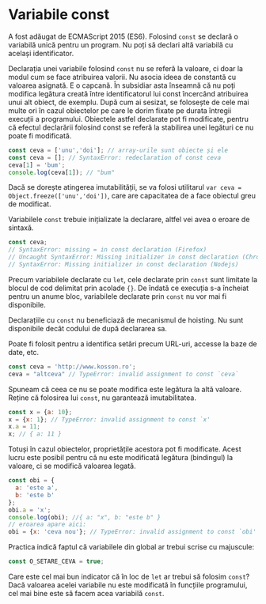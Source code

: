 # Variabile const

A fost adăugat de ECMAScript 2015 (ES6). Folosind `const` se declară o variabilă unică pentru un program. Nu poți să declari altă variabilă cu același identificator.

Declarația unei variabile folosind `const` nu se referă la valoare, ci doar la modul cum se face atribuirea valorii. Nu asocia ideea de constantă cu valoarea asignată. E o capcană. În subsidiar asta înseamnă că nu poți modifica legătura creată între identificatorul lui const încercând atribuirea unui alt obiect, de exemplu. După cum ai sesizat, se folosește de cele mai multe ori în cazul obiectelor pe care le dorim fixate pe durata întregii execuții a programului. Obiectele astfel declarate pot fi modificate, pentru că efectul declarării folosind const se referă la stabilirea unei legături ce nu poate fi modificată.

```javascript
const ceva = ['unu','doi']; // array-urile sunt obiecte și ele
const ceva = []; // SyntaxError: redeclaration of const ceva
ceva[1] = 'bum';
console.log(ceva[1]); // "bum"
```

Dacă se dorește atingerea imutabilității, se va folosi utilitarul `var ceva = Object.freeze(['unu','doi'])`, care are capacitatea de a face obiectul greu de  modificat.

Variabilele `const` trebuie inițializate la declarare, altfel vei avea o eroare de sintaxă.

```javascript
const ceva;
// SyntaxError: missing = in const declaration (Firefox)
// Uncaught SyntaxError: Missing initializer in const declaration (Chrome)
// SyntaxError: Missing initializer in const declaration (Nodejs)
```

Precum variabilele declarate cu `let`, cele declarate prin `const` sunt limitate la blocul de cod delimitat prin acolade `{}`. De îndată ce execuția s-a încheiat pentru un anume bloc, variabilele declarate prin `const` nu vor mai fi disponibile.

Declarațiile cu `const` nu beneficiază de mecanismul de hoisting. Nu sunt disponibile decât codului de după declararea sa.

Poate fi folosit pentru a identifica setări precum URL-uri, accesse la baze de date, etc.

```javascript
const ceva = 'http://www.kosson.ro';
ceva = "altceva" // TypeError: invalid assignment to const `ceva`
```

Spuneam că ceea ce nu se poate modifica este legătura la altă valoare. Reține că folosirea lui `const`, nu garantează imutabilitatea.

```javascript
const x = {a: 10};
x = {x: 1}; // TypeError: invalid assignment to const `x'
x.a = 11;
x; // { a: 11 }
```

Totuși în cazul obiectelor, proprietățile acestora pot fi modificate. Acest lucru este posibil pentru că nu este modificată legătura (bindingul) la valoare, ci se modifică valoarea legată.

```javascript
const obi = {
  a: 'este a',
  b: 'este b'
};
obi.a = 'x';
console.log(obi); //{ a: "x", b: "este b" }
// eroarea apare aici:
obi = {x: 'ceva nou'}; // TypeError: invalid assignment to const `obi'
```

Practica indică faptul că variabilele din global ar trebui scrise cu majuscule:

```javascript
const O_SETARE_CEVA = true;
```

Care este cel mai bun indicator că în loc de `let` ar trebui să folosim `const`? Dacă valoarea acelei variabile nu este modificată în funcțiile programului, cel mai bine este să facem acea variabilă `const`.
